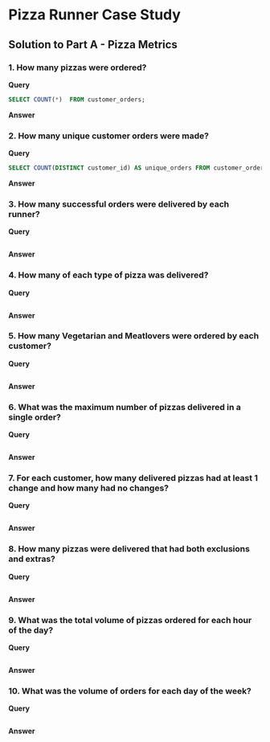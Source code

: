 # Pizza Runner Case Study

## Solution to Part A - Pizza Metrics

### 1. How many pizzas were ordered?
**Query**
````sql
SELECT COUNT(*)  FROM customer_orders;
````
**Answer**

### 2. How many unique customer orders were made?
**Query**
````sql
SELECT COUNT(DISTINCT customer_id) AS unique_orders FROM customer_orders;
````
**Answer**

### 3. How many successful orders were delivered by each runner?
**Query**
````sql

````
**Answer**

### 4. How many of each type of pizza was delivered?
**Query**
````sql

````
**Answer**

### 5. How many Vegetarian and Meatlovers were ordered by each customer?
**Query**
````sql

````
**Answer**

### 6. What was the maximum number of pizzas delivered in a single order?
**Query**
````sql

````
**Answer**

### 7. For each customer, how many delivered pizzas had at least 1 change and how many had no changes?
**Query**
````sql

````
**Answer**

### 8. How many pizzas were delivered that had both exclusions and extras?
**Query**
````sql

````
**Answer**

### 9. What was the total volume of pizzas ordered for each hour of the day?
**Query**
````sql

````
**Answer**

### 10. What was the volume of orders for each day of the week?
**Query**
````sql

````
**Answer**
